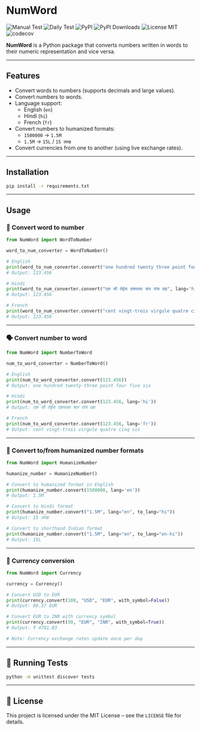 # NumWord

![Manual Test](https://github.com/HarshitDalal/numword/actions/workflows/manual_test.yml/badge.svg)
![Daily Test](https://github.com/HarshitDalal/numword/actions/workflows/daily_test.yml/badge.svg)
![PyPI](https://img.shields.io/pypi/v/NumWord)
![PyPI Downloads](https://img.shields.io/pypi/dm/NumWord)
![License MIT](https://img.shields.io/github/license/HarshitDalal/numword)
![codecov](https://codecov.io/gh/HarshitDalal/NumWord/graph/badge.svg?token=3DAOLLEYO3)

**NumWord** is a Python package that converts numbers written in words to their numeric representation and vice versa.

---

## Features

- Convert words to numbers (supports decimals and large values).
- Convert numbers to words.
- Language support:
  - English (`en`)
  - Hindi (`hi`)
  - French (`fr`)
- Convert numbers to humanized formats:
  - `1500000` → `1.5M`
  - `1.5M` → `15L` / `15 लाख`
- Convert currencies from one to another (using live exchange rates).

---

## Installation

```bash
pip install -r requirements.txt
```

---

## Usage

### 🔢 Convert word to number

```python
from NumWord import WordToNumber

word_to_num_converter = WordToNumber()

# English
print(word_to_num_converter.convert("one hundred twenty three point four five six"))
# Output: 123.456

# Hindi
print(word_to_num_converter.convert("एक सौ तेईस दशमलव चार पांच छह", lang='hi'))
# Output: 123.456

# French
print(word_to_num_converter.convert("cent vingt-trois virgule quatre cinq six", lang="fr"))
# Output: 123.456
```

---

### 🗣️ Convert number to word

```python
from NumWord import NumberToWord

num_to_word_converter = NumberToWord()

# English
print(num_to_word_converter.convert(123.456))
# Output: one hundred twenty-three point four five six

# Hindi
print(num_to_word_converter.convert(123.456, lang='hi'))
# Output: एक सौ तेईस दशमलव चार पांच छह

# French
print(num_to_word_converter.convert(123.456, lang='fr'))
# Output: cent vingt-trois virgule quatre cinq six
```

---

### 📏 Convert to/from humanized number formats

```python
from NumWord import HumanizeNumber

humanize_number = HumanizeNumber()

# Convert to humanized format in English
print(humanize_number.convert(1500000, lang='en'))
# Output: 1.5M

# Convert to Hindi format
print(humanize_number.convert("1.5M", lang="en", to_lang="hi"))
# Output: 15 लाख

# Convert to shorthand Indian format
print(humanize_number.convert("1.5M", lang="en", to_lang="en-hi"))
# Output: 15L
```

---

### 💱 Currency conversion

```python
from NumWord import Currency

currency = Currency()

# Convert USD to EUR
print(currency.convert(100, "USD", "EUR", with_symbol=False))
# Output: 88.37 EUR 

# Convert EUR to INR with currency symbol
print(currency.convert(50, "EUR", "INR", with_symbol=True))
# Output: ₹ 4781.83

# Note: Currency exchange rates update once per day
```

---

## 🧪 Running Tests

```bash
python -m unittest discover tests
```

---

## 📄 License

This project is licensed under the MIT License – see the `LICENSE` file for details.
